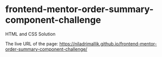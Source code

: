 # frontend-mentor-order-summary-component-challenge
HTML and CSS Solution

The live URL of the page:
https://niladrimallik.github.io/frontend-mentor-order-summary-component-challenge/
